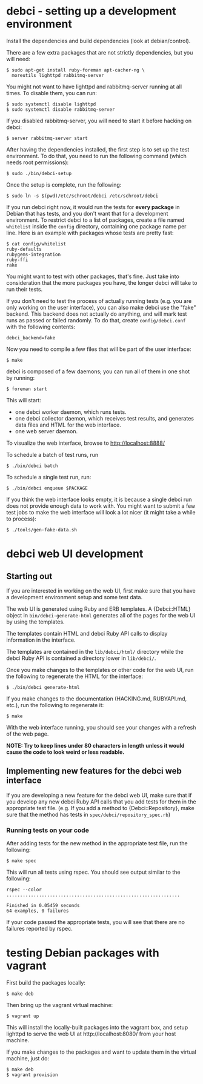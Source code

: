 # debci - setting up a development environment

Install the dependencies and build dependencies (look at debian/control).

There are a few extra packages that are not strictly dependencies, but you will
need:

```
$ sudo apt-get install ruby-foreman apt-cacher-ng \
  moreutils lighttpd rabbitmq-server
```

You might not want to have lighttpd and rabbitmq-server running at all times.
To disable them, you can run:

```
$ sudo systemctl disable lighttpd
$ sudo systemctl disable rabbitmq-server
```

If you disabled rabbitmq-server, you will need to start it before hacking on
debci:

```
$ server rabbitmq-server start
```

After having the dependencies installed, the first step is to set up the test
environment. To do that, you need to run the following command (which needs
root permissions):

    $ sudo ./bin/debci-setup

Once the setup is complete, run the following:

    $ sudo ln -s $(pwd)/etc/schroot/debci /etc/schroot/debci

If you run debci right now, it would run the tests for **every package** in
Debian that has tests, and you don't want that for a development environment.
To restrict debci to a list of packages, create a file named `whitelist` inside
the `config` directory, containing one package name per line. Here is an
example with packages whose tests are pretty fast:

```
$ cat config/whitelist
ruby-defaults
rubygems-integration
ruby-ffi
rake
```

You might want to test with other packages, that's fine. Just take into
consideration that the more packages you have, the longer debci will take to
run their tests.

If you don't need to test the process of actually running tests (e.g. you are
only working on the user interface), you can also make debci use the "fake"
backend. This backend does not actually do anything, and will mark test runs as
passed or failed randomly. To do that, create `config/debci.conf` with the
following contents:

```
debci_backend=fake
```

Now you need to compile a few files that will be part of the user interface:

```
$ make
```

debci is composed of a few daemons; you can run all of them in one shot by
running:

```
$ foreman start
```

This will start:

- one debci worker daemon, which runs tests.
- one debci collector daemon, which receives test results, and generates data files and HTML for the web interface.
- one web server daemon.

To visualize the web interface, browse to
[http://localhost:8888/](http://localhost:8888/)

To schedule a batch of test runs, run

```
$ ./bin/debci batch
```

To schedule a single test run, run:

```
$ ./bin/debci enqueue $PACKAGE
```

If you think the web interface looks empty, it is because a single debci run
does not provide enough data to work with.  You might want to submit a few test
jobs to make the web interface will look a lot nicer (it might take a while to
process):

    $ ./tools/gen-fake-data.sh

# debci web UI development

## Starting out
If you are interested in working on the web UI, first make sure that you have
a development environment setup and some test data.

The web UI is generated using Ruby and ERB templates. A {Debci::HTML} object
in `bin/debci-generate-html` generates all of the pages for the web UI by
using the templates.

The templates contain HTML and debci Ruby API calls to display information
in the interface.

The templates are contained in the `lib/debci/html/` directory while
the debci Ruby API is contained a directory lower in
`lib/debci/`.

Once you make changes to the templates or other code for the web UI,
run the following to regenerate the HTML for the interface:

    $ ./bin/debci generate-html

If you make changes to the documentation (HACKING.md, RUBYAPI.md, etc.),
run the following to regenerate it:

    $ make

With the web interface running, you should see your changes with a refresh of
the web page.

**NOTE: Try to keep lines under 80 characters in length unless it would cause
the code to look weird or less readable.**

## Implementing new features for the debci web interface

If you are developing a new feature for the debci web UI, make sure that
if you develop any new debci Ruby API calls that you add tests for them in the
appropriate test file. (e.g. If you add a method to {Debci::Repository}, make
sure that the method has tests in `spec/debci/repository_spec.rb`)

### Running tests on your code

After adding tests for the new method in the appropriate test file, run the
following:

    $ make spec

This will run all tests using rspec. You should see output similar to the
following:

    rspec --color
    ................................................................

    Finished in 0.05459 seconds
    64 examples, 0 failures

If your code passed the appropriate tests, you will see that there
are no failures reported by rspec.

# testing Debian packages with vagrant

First build the packages locally:

    $ make deb

Then bring up the vagrant virtual machine:

    $ vagrant up

This will install the locally-built packages into the vagrant box, and setup
lighttpd to serve the web UI at http://localhost:8080/ from your host machine.

If you make changes to the packages and want to update them in the virtual
machine, just do:

    $ make deb
    $ vagrant provision
